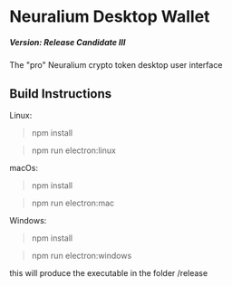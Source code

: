 # Neuralium Desktop Wallet

##### Version:  Release Candidate III

The "pro" Neuralium crypto token desktop user interface

## Build Instructions
Linux:
> npm install

> npm run electron:linux

macOs:
> npm install

> npm run electron:mac

Windows:
> npm install

> npm run electron:windows

this will produce the executable in the folder /release


